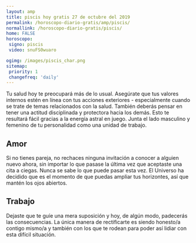 ```yaml
---
layout: amp
title: piscis hoy gratis 27 de octubre del 2019 
permalink: /horoscopo-diario-gratis/amp/piscis/
normallink: /horoscopo-diario-gratis/piscis/
home: FALSE
horoscopo:
 signo: piscis
 video: snuFS0wuaro

ogimg: /images/piscis_char.png
sitemap:
 priority: 1
 changefreq: 'daily'
---
```



Tu salud hoy te preocupará más de lo usual. Asegúrate que tus valores internos estén en línea con tus acciones exteriores - especialmente cuando se trate de temas relacionados con la salud. También deberás pensar en tener una actitud disciplinada y protectora hacia los demás. Esto te resultará fácil gracias a la energía astral en juego. Junta el lado masculino y femenino de tu personalidad como una unidad de trabajo.

## Amor

Si no tienes pareja, no rechaces ninguna invitación a conocer a alguien nuevo ahora, sin importar lo que pasase la última vez que aceptaste una cita a ciegas. Nunca se sabe lo que puede pasar esta vez. El Universo ha decidido que es el momento de que puedas ampliar tus horizontes, así que mantén los ojos abiertos.

## Trabajo

Dejaste que te guíe una mera suposición y hoy, de algún modo, padecerás las consecuencias. La única manera de rectificarte es siendo honesto/a contigo mismo/a y también con los que te rodean para poder así lidiar con esta difícil situación.